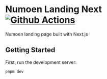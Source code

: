 # Numoen Landing Next [![Github Actions][gha-badge]][gha]

[gha]: https://github.com/numoen/landing-next/actions
[gha-badge]: https://github.com/Numoen/landing-next/actions/workflows/main.yml/badge.svg

Numoen landing page built with Next.js

## Getting Started

First, run the development server:

```bash
pnpm dev
```

